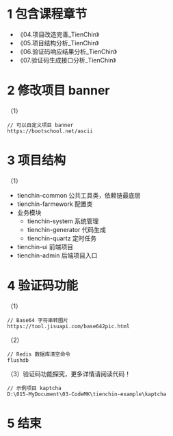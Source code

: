 # 1 包含课程章节

* 《04.项目改造完善_TienChin》
* 《05.项目结构分析_TienChin》
* 《06.验证码响应结果分析_TienChin》
* 《07.验证码生成接口分析_TienChin》

# 2 修改项目 banner

（1）
```text
// 可以自定义项目 banner
https://bootschool.net/ascii
```

# 3 项目结构

（1）
* tienchin-common 公共工具类，依赖链最底层
* tienchin-farmework 配置类
* 业务模块
  - tienchin-system 系统管理
  - tienchin-generator 代码生成
  - tienchin-quartz 定时任务
* tienchin-ui 前端项目
* tienchin-admin 后端项目入口 

# 4 验证码功能

（1）
```text
// Base64 字符串转图片
https://tool.jisuapi.com/base642pic.html
```

（2）
```text
// Redis 数据库清空命令
flushdb
```

（3）验证码功能探究，更多详情请阅读代码！
```text
// 示例项目 kaptcha
D:\015-MyDocument\03-CodeMK\tienchin-example\kaptcha
```

# 5 结束
